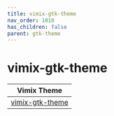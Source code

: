 ```yaml
---
title: vimix-gtk-theme
nav_order: 1010
has_children: false
parent: gtk-theme
---
```



# vimix-gtk-theme
| Vimix Theme |
| --- |
| [vimix-gtk-theme](https://github.com/vinceliuice/vimix-gtk-themes) |
